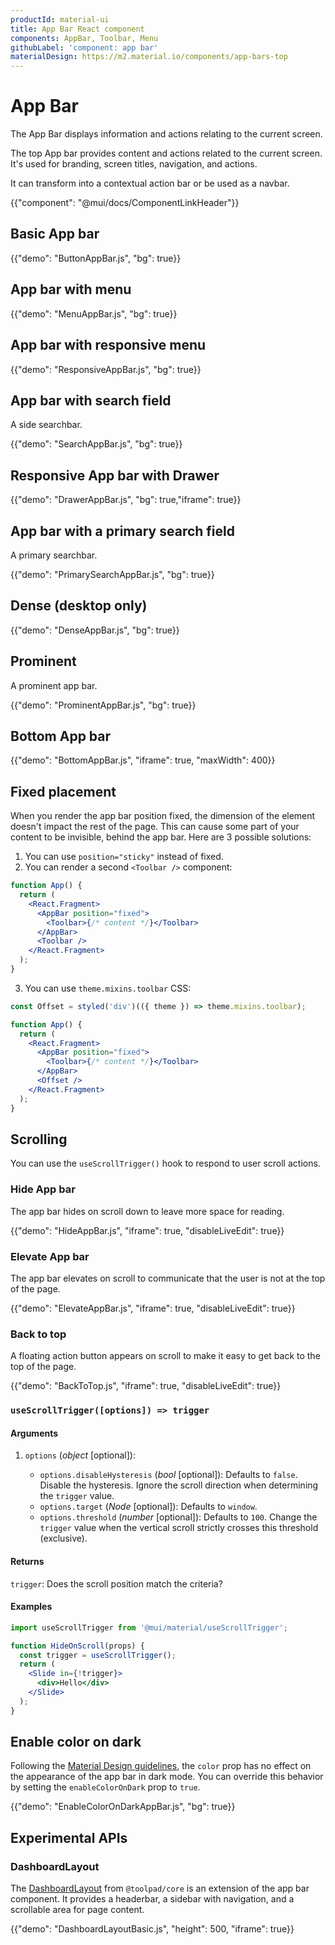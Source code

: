 ```yaml
---
productId: material-ui
title: App Bar React component
components: AppBar, Toolbar, Menu
githubLabel: 'component: app bar'
materialDesign: https://m2.material.io/components/app-bars-top
---
```


# App Bar

<p class="description">The App Bar displays information and actions relating to the current screen.</p>

The top App bar provides content and actions related to the current screen. It's used for branding, screen titles, navigation, and actions.

It can transform into a contextual action bar or be used as a navbar.

{{"component": "@mui/docs/ComponentLinkHeader"}}

## Basic App bar

{{"demo": "ButtonAppBar.js", "bg": true}}

## App bar with menu

{{"demo": "MenuAppBar.js", "bg": true}}

## App bar with responsive menu

{{"demo": "ResponsiveAppBar.js", "bg": true}}

## App bar with search field

A side searchbar.

{{"demo": "SearchAppBar.js", "bg": true}}

## Responsive App bar with Drawer

{{"demo": "DrawerAppBar.js", "bg": true,"iframe": true}}

## App bar with a primary search field

A primary searchbar.

{{"demo": "PrimarySearchAppBar.js", "bg": true}}

## Dense (desktop only)

{{"demo": "DenseAppBar.js", "bg": true}}

## Prominent

A prominent app bar.

{{"demo": "ProminentAppBar.js", "bg": true}}

## Bottom App bar

{{"demo": "BottomAppBar.js", "iframe": true, "maxWidth": 400}}

## Fixed placement

When you render the app bar position fixed, the dimension of the element doesn't impact the rest of the page. This can cause some part of your content to be invisible, behind the app bar. Here are 3 possible solutions:

1. You can use `position="sticky"` instead of fixed.
2. You can render a second `<Toolbar />` component:

```jsx
function App() {
  return (
    <React.Fragment>
      <AppBar position="fixed">
        <Toolbar>{/* content */}</Toolbar>
      </AppBar>
      <Toolbar />
    </React.Fragment>
  );
}
```

3. You can use `theme.mixins.toolbar` CSS:

```jsx
const Offset = styled('div')(({ theme }) => theme.mixins.toolbar);

function App() {
  return (
    <React.Fragment>
      <AppBar position="fixed">
        <Toolbar>{/* content */}</Toolbar>
      </AppBar>
      <Offset />
    </React.Fragment>
  );
}
```

## Scrolling

You can use the `useScrollTrigger()` hook to respond to user scroll actions.

### Hide App bar

The app bar hides on scroll down to leave more space for reading.

{{"demo": "HideAppBar.js", "iframe": true, "disableLiveEdit": true}}

### Elevate App bar

The app bar elevates on scroll to communicate that the user is not at the top of the page.

{{"demo": "ElevateAppBar.js", "iframe": true, "disableLiveEdit": true}}

### Back to top

A floating action button appears on scroll to make it easy to get back to the top of the page.

{{"demo": "BackToTop.js", "iframe": true, "disableLiveEdit": true}}

### `useScrollTrigger([options]) => trigger`

#### Arguments

1. `options` (_object_ [optional]):

   - `options.disableHysteresis` (_bool_ [optional]): Defaults to `false`. Disable the hysteresis. Ignore the scroll direction when determining the `trigger` value.
   - `options.target` (_Node_ [optional]): Defaults to `window`.
   - `options.threshold` (_number_ [optional]): Defaults to `100`. Change the `trigger` value when the vertical scroll strictly crosses this threshold (exclusive).

#### Returns

`trigger`: Does the scroll position match the criteria?

#### Examples

```jsx
import useScrollTrigger from '@mui/material/useScrollTrigger';

function HideOnScroll(props) {
  const trigger = useScrollTrigger();
  return (
    <Slide in={!trigger}>
      <div>Hello</div>
    </Slide>
  );
}
```

## Enable color on dark

Following the [Material Design guidelines](https://m2.material.io/design/color/dark-theme.html), the `color` prop has no effect on the appearance of the app bar in dark mode.
You can override this behavior by setting the `enableColorOnDark` prop to `true`.

{{"demo": "EnableColorOnDarkAppBar.js", "bg": true}}

## Experimental APIs

### DashboardLayout

The [DashboardLayout](https://mui.com/toolpad/core/react-dashboard-layout/) from `@toolpad/core` is an extension of the app bar component. It provides a headerbar, a sidebar with navigation, and a scrollable area for page content.

{{"demo": "DashboardLayoutBasic.js", "height": 500, "iframe": true}}
